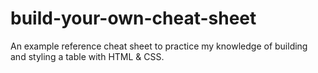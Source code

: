 # build-your-own-cheat-sheet
An example reference cheat sheet to practice my knowledge of building and styling a table with HTML & CSS.
